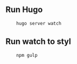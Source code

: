 ## Run Hugo

``` cd hugo
	hugo server watch
```

## Run watch to styl

``` npm install
	npm gulp
```